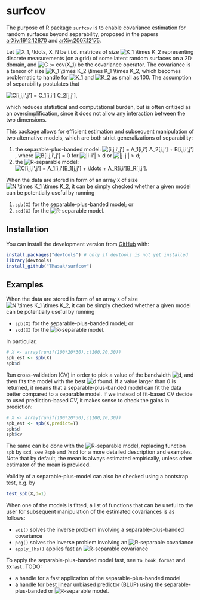 
# surfcov

The purpose of R package `surfcov` is to enable covariance estimation
for random surfaces beyond separability, proposed in the papers
[arXiv:1912.12870](https://arxiv.org/abs/1912.12870) and
[arXiv:2007.12175](https://arxiv.org/abs/2007.12175).

Let
![X_1, \ldots, X_N](https://latex.codecogs.com/png.image?%5Cdpi%7B110%7D&space;%5Cbg_white&space;X_1%2C%20%5Cldots%2C%20X_N "X_1, \ldots, X_N")
be i.i.d. matrices of size
![K_1 \times K_2](https://latex.codecogs.com/png.image?%5Cdpi%7B110%7D&space;%5Cbg_white&space;K_1%20%5Ctimes%20K_2 "K_1 \times K_2")
representing discrete measurements (on a grid) of some latent random
surfaces on a 2D domain, and
![C := cov(X_1)](https://latex.codecogs.com/png.image?%5Cdpi%7B110%7D&space;%5Cbg_white&space;C%20%3A%3D%20cov%28X_1%29 "C := cov(X_1)")
be the covariance operator. The covariance is a tensor of size
![K_1 \times K_2 \times K_1 \times K_2](https://latex.codecogs.com/png.image?%5Cdpi%7B110%7D&space;%5Cbg_white&space;K_1%20%5Ctimes%20K_2%20%5Ctimes%20K_1%20%5Ctimes%20K_2 "K_1 \times K_2 \times K_1 \times K_2"),
which becomes problematic to handle for
![K_1](https://latex.codecogs.com/png.image?%5Cdpi%7B110%7D&space;%5Cbg_white&space;K_1 "K_1")
and
![K_2](https://latex.codecogs.com/png.image?%5Cdpi%7B110%7D&space;%5Cbg_white&space;K_2 "K_2")
as small as 100. The assumption of separability postulates that

![C\[i,j,i',j'\] = C_1\[i,i'\] C_2\[j,j'\],](https://latex.codecogs.com/png.image?%5Cdpi%7B110%7D&space;%5Cbg_white&space;C%5Bi%2Cj%2Ci%27%2Cj%27%5D%20%3D%20C_1%5Bi%2Ci%27%5D%20C_2%5Bj%2Cj%27%5D%2C "C[i,j,i',j'] = C_1[i,i'] C_2[j,j'],")

which reduces statistical and computational burden, but is often
critized as an oversimplification, since it does not allow any
interaction between the two dimensions.

This package allows for efficient estimation and subsequent manipulation
of two alternative models, which are both strict generalizations of
separability:

1.  the separable-plus-banded model:
    ![\[i,j,i',j'\] = A_1\[i,i'\] A_2\[j,j'\] + B\[i,j,i',j'\]](https://latex.codecogs.com/png.image?%5Cdpi%7B110%7D&space;%5Cbg_white&space;%5Bi%2Cj%2Ci%27%2Cj%27%5D%20%3D%20A_1%5Bi%2Ci%27%5D%20A_2%5Bj%2Cj%27%5D%20%2B%20B%5Bi%2Cj%2Ci%27%2Cj%27%5D "[i,j,i',j'] = A_1[i,i'] A_2[j,j'] + B[i,j,i',j']"),
    where
    ![B\[i,j,i',j'\] = 0](https://latex.codecogs.com/png.image?%5Cdpi%7B110%7D&space;%5Cbg_white&space;B%5Bi%2Cj%2Ci%27%2Cj%27%5D%20%3D%200 "B[i,j,i',j'] = 0")
    for
    ![\|i-i'\| \> d](https://latex.codecogs.com/png.image?%5Cdpi%7B110%7D&space;%5Cbg_white&space;%7Ci-i%27%7C%20%3E%20d "|i-i'| > d")
    or
    ![\|j-j'\| \> d](https://latex.codecogs.com/png.image?%5Cdpi%7B110%7D&space;%5Cbg_white&space;%7Cj-j%27%7C%20%3E%20d "|j-j'| > d");
2.  the
    ![R](https://latex.codecogs.com/png.image?%5Cdpi%7B110%7D&space;%5Cbg_white&space;R "R")-separable
    model:
    ![C\[i,j,i',j'\] = A_1\[i,i'\]B_1\[j,j'\] + \ldots + A_R\[i,i'\]B_R\[j,j'\]](https://latex.codecogs.com/png.image?%5Cdpi%7B110%7D&space;%5Cbg_white&space;C%5Bi%2Cj%2Ci%27%2Cj%27%5D%20%3D%20A_1%5Bi%2Ci%27%5DB_1%5Bj%2Cj%27%5D%20%2B%20%5Cldots%20%2B%20A_R%5Bi%2Ci%27%5DB_R%5Bj%2Cj%27%5D "C[i,j,i',j'] = A_1[i,i']B_1[j,j'] + \ldots + A_R[i,i']B_R[j,j']").

When the data are stored in form of an array `X` of size
![N \times K_1 \times K_2](https://latex.codecogs.com/png.image?%5Cdpi%7B110%7D&space;%5Cbg_white&space;N%20%5Ctimes%20K_1%20%5Ctimes%20K_2 "N \times K_1 \times K_2"),
it can be simply checked whether a given model can be potentially useful
by running

1.  `spb(X)` for the separable-plus-banded model; or
2.  `scd(X)` for the
    ![R](https://latex.codecogs.com/png.image?%5Cdpi%7B110%7D&space;%5Cbg_white&space;R "R")-separable
    model.

## Installation

You can install the development version from
[GitHub](https://github.com/) with:

``` r
install.packages("devtools") # only if devtools is not yet installed
library(devtools)
install_github("TMasak/surfcov")
```

## Examples

When the data are stored in form of an array `X` of size
![N \times K_1 \times K_2](https://latex.codecogs.com/png.image?%5Cdpi%7B110%7D&space;%5Cbg_white&space;N%20%5Ctimes%20K_1%20%5Ctimes%20K_2 "N \times K_1 \times K_2"),
it can be simply checked whether a given model can be potentially useful
by running

-   `spb(X)` for the separable-plus-banded model; or
-   `scd(X)` for the
    ![R](https://latex.codecogs.com/png.image?%5Cdpi%7B110%7D&space;%5Cbg_white&space;R "R")-separable
    model.

In particular,

``` r
# X <- array(runif(100*20*30),c(100,20,30))
spb_est <- spb(X)
spb$d
```

Run cross-validation (CV) in order to pick a value of the bandwidth
![d](https://latex.codecogs.com/png.image?%5Cdpi%7B110%7D&space;%5Cbg_white&space;d "d"),
and then fits the model with the best
![d](https://latex.codecogs.com/png.image?%5Cdpi%7B110%7D&space;%5Cbg_white&space;d "d")
found. If a value larger than 0 is returned, it means that a
separable-plus-banded model can fit the data better compared to a
separable model. If we instead of fit-based CV decide to used
prediction-based CV, it makes sense to check the gains in prediction:

``` r
# X <- array(runif(100*20*30),c(100,20,30))
spb_est <- spb(X,predict=T)
spb$d
spb$cv
```

The same can be done with the
![R](https://latex.codecogs.com/png.image?%5Cdpi%7B110%7D&space;%5Cbg_white&space;R "R")-separable
model, replacing function `spb` by `scd`, see `?spb` and `?scd` for a
more detailed description and examples. Note that by default, the mean
is always estimated empirically, unless other estimator of the mean is
provided.

Validity of a separable-plus-model can also be checked using a bootstrap
test, e.g. by

``` r
test_spb(X,d=1)
```

When one of the models is fitted, a list of functions that can be useful
to the user for subsequent manipulation of the estimated covariances is
as follows:

-   `adi()` solves the inverse problem involving a separable-plus-banded
    covariance
-   `pcg()` solves the inverse problem involving an
    ![R](https://latex.codecogs.com/png.image?%5Cdpi%7B110%7D&space;%5Cbg_white&space;R "R")-separable
    covariance
-   `apply_lhs()` applies fast an
    ![R](https://latex.codecogs.com/png.image?%5Cdpi%7B110%7D&space;%5Cbg_white&space;R "R")-separable
    covariance

To apply the separable-plus-banded model fast, see `to_book_format` and
`BXfast`. TODO:

-   a handle for a fast application of the separable-plus-banded model
-   a handle for best linear unbiased predictor (BLUP) using the
    separable-plus-banded or
    ![R](https://latex.codecogs.com/png.image?%5Cdpi%7B110%7D&space;%5Cbg_white&space;R "R")-separable
    model.
